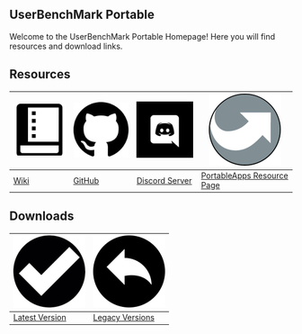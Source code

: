 ## UserBenchMark Portable
Welcome to the UserBenchMark Portable Homepage! Here you will find resources and download links.
## Resources
|![Wiki](https://github.com/JarlPenguin/JarlPenguin.github.io/blob/master/assets/icons/Octicons-repo.png)|![GitHub](https://github.com/JarlPenguin/JarlPenguin.github.io/blob/master/assets/icons/Octicons-mark-github.png)|![Discord Server](https://github.com/JarlPenguin/JarlPenguin.github.io/blob/master/assets/icons/Discord-Emblem.png)|![PortableApps Resource Page](https://github.com/JarlPenguin/JarlPenguin.github.io/blob/master/assets/icons/PortableApps.png)|   
|-------------------------------------------------------------------|---------------------------------------------------------------------------------------------------------------------------|----------------------------------------------|-------------------------------------------------------------------|
|[Wiki](https://github.com/JarlPenguin/UserBenchMarkPortable/wiki)|[GitHub](https://github.com/JarlPenguin/UserBenchMarkPortable)|[Discord Server](https://discord.gg/VVuZHqT)|[PortableApps Resource Page](https://portableapps.com/node/58071)|
## Downloads
|![Latest Version](https://github.com/JarlPenguin/JarlPenguin.github.io/blob/master/assets/icons/latest.png)|![GitHub](https://github.com/JarlPenguin/JarlPenguin.github.io/blob/master/assets/icons/previous.png)|
|-------------------------------------------------------------------|---------------------------------------------------------------------------------------------------------------------------|
|[Latest Version](https://github.com/JarlPenguin/UserBenchMarkPortable/releases/download/2.9.4.99910/UserBenchMarkPortable_2.9.5.0_Dev_Test_10_English.paf.exe)|[Legacy Versions](https://github.com/JarlPenguin/UserBenchMarkPortable/releases)|
